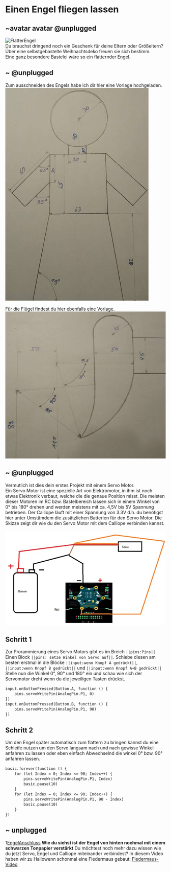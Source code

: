 # Einen Engel fliegen lassen
## ~avatar avatar @unplugged
![FlatterEngel](https://github.com/r00b1nh00d/engelchenflieg/blob/master/FlaterEngel%20(1).gif?raw=true) <br>
Du brauchst dringend noch ein Geschenk für deine Eltern oder Größeltern? <br>
Über eine selbstgebastelte Weihnachtsdeko freuen sie sich bestimm.<br>
Eine ganz besondere Bastelei wäre so ein flatternder Engel.


## ~ @unplugged
Zum ausschneiden des Engels habe ich dir hier eine Vorlage hochgeladen. <br>
![Engel](https://github.com/r00b1nh00d/engelchenflieg/blob/master/EngelSkizze.jpg?raw=true) <br>

Für die Flügel findest du hier ebenfalls eine Vorlage. <br>
![Fluegel](https://github.com/r00b1nh00d/engelchenflieg/blob/master/FluegelSkizze.jpg?raw=true) <br>

## ~ @unplugged
Vermutlich ist dies dein erstes Projekt mit einem Servo Motor. <br>
Ein Servo Motor ist eine spezielle Art von Elektromotor, in ihm ist noch etwas Elektronik verbaut, welche die die genaue Position misst. Die meisten dieser Motoren im RC bzw. Bastelbereich lassen sich in einem Winkel von 0° bis 180° drehen und werden meistens mit ca. 4,5V bis 5V Spannung betrieben. Der Calliope läuft mit einer Spannung von 3.3V d.h. du benötigst hier unter Umstämdem die zusätzlichen Batterien für den Servo Motor. Die Skizze zeigt dir wie du den Servo Motor mit dem Calliope verbinden kannst. <br>  
![ServoAnschluss](https://github.com/r00b1nh00d/engelchenflieg/blob/master/ServoAnschluss.jpg?raw=true)

## Schritt 1
Zur Prorammierung eines Servo Motors gibt es im Breich ``||pins:Pins||`` Einen Block ``||pins: setze Winkel von Servo auf||``. Schiebe diesen am besten erstmal in die Blöcke ``||input:wenn Knopf A gedrückt||``, ``||input:wenn Knopf B gedrückt||`` und ``||input:wenn Knopf A+B gedrückt||`` Stelle nun die Winkel 0°, 90° und 180° ein und schau wie sich der Servomotor dreht wenn du die jeweiligen Tasten drückst. 

```blocks 
input.onButtonPressed(Button.A, function () {
    pins.servoWritePin(AnalogPin.P1, 0)
})
input.onButtonPressed(Button.B, function () {
    pins.servoWritePin(AnalogPin.P1, 90)
})

``` 


## Schritt 2
Um den Engel später automatisch zum flattern zu bringen kannst du eine Schleife nutzen um den Servo langsam nach und nach gewisse Winkel anfahren zu lassen oder eben einfach Abwechselnd die winkel 0° bzw. 90° anfahren lassen.
```blocks 
basic.forever(function () {
    for (let Index = 0; Index <= 90; Index++) {
        pins.servoWritePin(AnalogPin.P1, Index)
        basic.pause(10)
    }
    for (let Index = 0; Index <= 90; Index++) {
        pins.servoWritePin(AnalogPin.P1, 90 - Index)
        basic.pause(10)
    }
})
```

## ~ unplugged 
1[EngelAnschluss](https://github.com/r00b1nh00d/engelchenflieg/blob/master/EngelZoom.gif?raw=true)
**Wie du siehst ist der Engel von hinten nochmal mit einem schwarzen Tonpapier verstärkt**
Du möchtest noch mehr dazu wissen wie du jetzt Servo, Engel und Calliope miteinander verbindest?
In diesem Video haben wir zu Hallowenn schonmal eine Fledermaus gebaut: [Fledermaus-Video](https://www.youtube.com/watch?v=_YB8MEzmV9U&t=11s)



